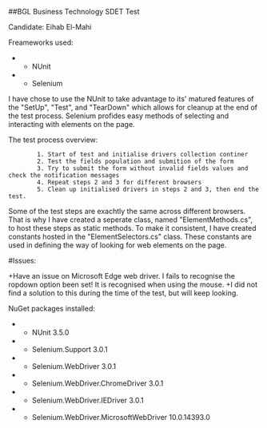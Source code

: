 ##BGL Business Technology SDET Test

Candidate: Eihab El-Mahi

Freameworks used:
+	- NUnit 
+	- Selenium
	
I have chose to use the NUnit to take advantage to its' matured features of the "SetUp", "Test", and "TearDown" 
which allows for cleanup at the end of the test process.
Selenium profides easy methods of selecting and interacting with elements on the page.

The test process overview:

			1. Start of test and initialise drivers collection continer
			2. Test the fields population and submition of the form
			3. Try to submit the form without invalid fields values and check the notification messages
			4. Repeat steps 2 and 3 for different browsers
			5. Clean up initialised drivers in steps 2 and 3, then end the test.

Some of the test steps are exachtly the same across different browsers. That is why I have created
a seperate class, named "ElementMethods.cs", to host these steps as static methods.
To make it consistent, I have created constants hosted in the "ElementSelectors.cs" class. These constants 
are used in defining the way of looking for web elements on the page.

#Issues:

+Have an issue on Microsoft Edge web driver. I fails to recognise the ropdown option been set! It is recognised when using the mouse.
+I did not find a solution to this during the time of the test, but will keep looking.

NuGet packages installed:
+	- NUnit						3.5.0
+	- Selenium.Support				3.0.1
+	- Selenium.WebDriver				3.0.1
+	- Selenium.WebDriver.ChromeDriver		3.0.1
+	- Selenium.WebDriver.IEDriver			3.0.1
+	- Selenium.WebDriver.MicrosoftWebDriver		10.0.14393.0
